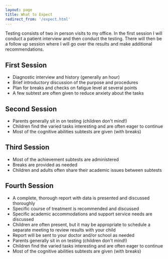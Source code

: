 ```yaml
---
layout: page
title: What to Expect
redirect_from: '/expect.html'
---
```


Testing consists of two in person visits to my office. In the first session I will conduct a patient interview and then conduct the testing. There will then be a follow up session where I will go over the results and make additional recommendations.

## First Session

* Diagnostic interview and history (generally an hour)
* Brief introductory discussion of the purpose and procedures
* Plan for breaks and checks on fatigue level at several points
* A few subtest are often given to reduce anxiety about the tasks

## Second Session

* Parents generally sit in on testing (children don't mind!)
* Children find the varied tasks interesting and are often eager to continue
* Most of the cognitive abilities subtests are given (with breaks)

## Third Session

* Most of the achievement subtests are administered
* Breaks are provided as needed
* Children and adults often share their academic issues between subtests

## Fourth Session

* A complete, thorough report with data is presented and discussed thoroughly
* Specific course of treatment is recommended and discussed
* Specific academic accommodations and support service needs are discussed
* Children are often present, but it may be appropriate to schedule a separate meeting to review results with your child
* Report will be sent to your doctor and/or school as needed
* Parents generally sit in on testing (children don't mind!)
* Children find the varied tasks interesting and are often eager to continue
* Most of the cognitive abilities subtests are given (with breaks)
